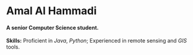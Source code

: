 # Amal Al Hammadi 
#### A senior **Computer Science** student. 
**Skills:** Proficient in *Java*, *Python*; Experienced in remote sensing and *GIS* tools.
